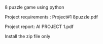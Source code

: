 8 puzzle game using python

Project requirements : Project#1 8puzzle.pdf

Project report: AI PROJECT 1.pdf

Install the zip file only
